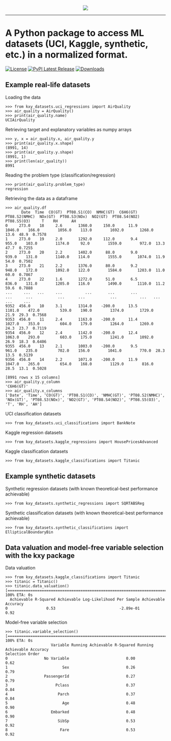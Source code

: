 <div align="center">
  <img src="https://www.kxy.ai/theme/images/logos/logo.svg"><br>
</div>

-----------------

# A Python package to access ML datasets (UCI, Kaggle, synthetic, etc.) in a normalized format.
[![License](https://img.shields.io/badge/license-GPLv3%2B-blue)](https://github.com/kxytechnologies/kxy-datasets/blob/master/LICENSE)
[![PyPI Latest Release](https://img.shields.io/pypi/v/kxy-datasets.svg)](https://www.kxy.ai/)
[![Downloads](https://pepy.tech/badge/kxy-datasets)](https://www.kxy.ai/)



## Example real-life datasets

Loading the data
```
>>> from kxy_datasets.uci_regressions import AirQuality
>>> air_quality = AirQuality()
>>> print(air_quality.name)
UCIAirQuality
```

Retrieving target and explanatory variables as numpy arrays
```
>>> y, x = air_quality.x, air_quality.y
>>> print(air_quality.x.shape)
(8991, 14)
>>> print(air_quality.y.shape)
(8991, 1)
>>> print(len(air_quality))
8991
```

Reading the problem type (classification/regression)
```
>>> print(air_quality.problem_type)
regression
```

Retrieving the data as a dataframe
```
>>> air_quality.df
       Date  Time  CO(GT)  PT08.S1(CO)  NMHC(GT)  C6H6(GT)  PT08.S2(NMHC)  NOx(GT)  PT08.S3(NOx)  NO2(GT)  PT08.S4(NO2)  PT08.S5(O3)     T    RH      AH
0     273.0    18     2.6       1360.0     150.0      11.9         1046.0    166.0        1056.0    113.0        1692.0       1268.0  13.6  48.9  0.7578
1     273.0    19     2.0       1292.0     112.0       9.4          955.0    103.0        1174.0     92.0        1559.0        972.0  13.3  47.7  0.7255
2     273.0    20     2.2       1402.0      88.0       9.0          939.0    131.0        1140.0    114.0        1555.0       1074.0  11.9  54.0  0.7502
3     273.0    21     2.2       1376.0      80.0       9.2          948.0    172.0        1092.0    122.0        1584.0       1203.0  11.0  60.0  0.7867
4     273.0    22     1.6       1272.0      51.0       6.5          836.0    131.0        1205.0    116.0        1490.0       1110.0  11.2  59.6  0.7888
...     ...   ...     ...          ...       ...       ...            ...      ...           ...      ...           ...          ...   ...   ...     ...
9352  456.0    10     3.1       1314.0    -200.0      13.5         1101.0    472.0         539.0    190.0        1374.0       1729.0  21.9  29.3  0.7568
9353  456.0    11     2.4       1163.0    -200.0      11.4         1027.0    353.0         604.0    179.0        1264.0       1269.0  24.3  23.7  0.7119
9354  456.0    12     2.4       1142.0    -200.0      12.4         1063.0    293.0         603.0    175.0        1241.0       1092.0  26.9  18.3  0.6406
9355  456.0    13     2.1       1003.0    -200.0       9.5          961.0    235.0         702.0    156.0        1041.0        770.0  28.3  13.5  0.5139
9356  456.0    14     2.2       1071.0    -200.0      11.9         1047.0    265.0         654.0    168.0        1129.0        816.0  28.5  13.1  0.5028

[8991 rows x 15 columns]
>>> air_quality.y_column
'C6H6(GT)'
>>> air_quality.x_columns
['Date', 'Time', 'CO(GT)', 'PT08.S1(CO)', 'NMHC(GT)', 'PT08.S2(NMHC)', 'NOx(GT)', 'PT08.S3(NOx)', 'NO2(GT)', 'PT08.S4(NO2)', 'PT08.S5(O3)', 'T', 'RH', 'AH']
```

UCI classification datasets
```
>>> from kxy_datasets.uci_classifications import BankNote
```

Kaggle regression datasets
```
>>> from kxy_datasets.kaggle_regressions import HousePricesAdvanced
```

Kaggle classification datasets
```
>>> from kxy_datasets.kaggle_classifications import Titanic
```

## Example synthetic datasets

Synthetic regression datasets (with known theoretical-best performance achievable)
```
>>> from kxy_datasets.synthetic_regressions import SQRTABSReg
```

Synthetic classification datasets (with known theoretical-best performance achievable)
```
>>> from kxy_datasets.synthetic_classifications import EllipticalBoundaryBin
```

## Data valuation and model-free variable selection with the kxy package
Data valuation
```
>>> from kxy_datasets.kaggle_classifications import Titanic
>>> titanic = Titanic()
>>> titanic.data_valuation()
[====================================================================================================] 100% ETA: 0s   
  Achievable R-Squared Achievable Log-Likelihood Per Sample Achievable Accuracy
0                 0.53                            -2.89e-01                0.92
```
Model-free variable selection
```
>>> titanic.variable_selection()
[====================================================================================================] 100% ETA: 0s   
                    Variable Running Achievable R-Squared Running Achievable Accuracy
Selection Order                                                                      
0                No Variable                         0.00                        0.62
1                        Sex                         0.26                        0.79
2                PassengerId                         0.27                        0.79
3                     Pclass                         0.37                        0.84
4                      Parch                         0.37                        0.84
5                        Age                         0.48                        0.90
6                   Embarked                         0.48                        0.90
7                      SibSp                         0.53                        0.92
8                       Fare                         0.53                        0.92
```



